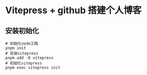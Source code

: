 # Vitepress + github 搭建个人博客

## 安装初始化

```shell
# 初始化node工程
pnpm init
# 安装vitepress
pnpm add -D vitepress
# 初始化vitepress
pnpm exec vitepress init
```
